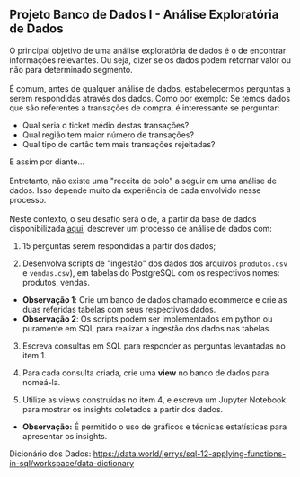 
## Projeto Banco de Dados I - Análise Exploratória de Dados

O principal objetivo de uma análise exploratória de dados é o de encontrar informações relevantes. Ou seja, dizer se os dados podem retornar valor ou não para determinado segmento. 
<br>
<br>
É comum, antes de qualquer análise de dados, estabelecermos perguntas a serem respondidas através dos dados. Como por exemplo: Se temos dados que são referentes a transações de compra, é interessante se perguntar:

- Qual seria o ticket médio destas transações?
- Qual região tem maior número de transações?
- Qual tipo de cartão tem mais transações rejeitadas?

E assim por diante...
<br>
<br>
Entretanto, não existe uma "receita de bolo" a seguir em uma análise de dados. Isso depende muito da experiência de cada envolvido nesse processo.
<br>
<br>
Neste contexto, o seu desafio será o de, a partir da base de dados disponibilizada [aqui](https://github.com/joelsonSantos/banco_de_dados-aula7/tree/main/aula%207), descrever um processo de análise de dados com:

1) 15 perguntas serem respondidas a partir dos dados;

2) Desenvolva scripts de "ingestão" dos dados dos arquivos `produtos.csv` e `vendas.csv`), em tabelas do PostgreSQL com os respectivos nomes: produtos, vendas.
  - **Observação 1**: Crie um banco de dados chamado ecommerce e crie as duas referidas tabelas com seus respectivos dados.
  - **Observação 2**: Os scripts podem ser implementados em python ou puramente em SQL para realizar a ingestão dos dados nas tabelas.

3) Escreva consultas em SQL para responder as perguntas levantadas no item 1.

4) Para cada consulta criada, crie uma **view** no banco de dados para nomeá-la.

5) Utilize as views construídas no item 4, e escreva um Jupyter Notebook para mostrar os insights coletados a partir dos dados.
  - **Observação:** É permitido o uso de gráficos e técnicas estatísticas para apresentar os insights.

Dicionário dos Dados: https://data.world/jerrys/sql-12-applying-functions-in-sql/workspace/data-dictionary
